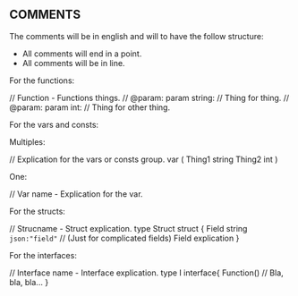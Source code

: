 ## COMMENTS

The comments will be in english and will to have the follow structure:

* All comments will end in a point.
* All comments will be in line.

For the functions:

// Function - Functions things.
//  @param: param string:
//      Thing for thing.
//  @param: param int:
//      Thing for other thing.

For the vars and consts:

Multiples:

// Explication for the vars or consts group.
var (
    Thing1 string
    Thing2 int
)

One:

// Var name - Explication for the var.

For the structs:

// Strucname - Struct explication.
type Struct struct {
    Field string `json:"field"` // (Just for complicated fields) Field explication
}

For the interfaces:

// Interface name - Interface explication.
type I interface{
    Function() // Bla, bla, bla...
}
